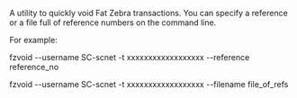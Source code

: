 A utility to quickly void Fat Zebra transactions. You can specify a reference or a file full of reference numbers on the command line.

For example:

fzvoid --username SC-scnet -t xxxxxxxxxxxxxxxxxx --reference reference_no

fzvoid --username SC-scnet -t xxxxxxxxxxxxxxxxxx --filename file_of_refs
